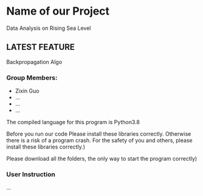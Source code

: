 # Name of our Project
Data Analysis on Rising Sea Level

## LATEST FEATURE
Backpropagation Algo

### Group Members:
- Zixin Guo
- ...
- ...
- ...

The compiled language for this program is Python3.8

Before you run our code Please install these libraries correctly. Otherwise there is a risk of a program crash. For the safety of you and others, please install these libraries correctly.)
  
Please download all the folders, the only way to start the program correctly)

### User Instruction
...

